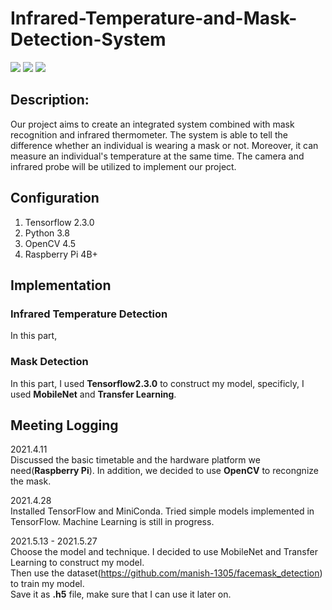 # Infrared-Temperature-and-Mask-Detection-System
![](https://img.shields.io/badge/Language-Python-green) ![](https://img.shields.io/badge/Hardware-RPi-red) ![](https://img.shields.io/badge/Framework-OpenCV-yellow)

## Description:
Our project aims to create an integrated system combined with mask recognition and infrared thermometer. The system is able to tell the difference whether an individual is wearing a mask or not. Moreover, it can measure an individual's temperature at the same time. The camera and infrared probe will be utilized to implement our project.

## Configuration
1. Tensorflow 2.3.0
2. Python 3.8
3. OpenCV 4.5
4. Raspberry Pi 4B+

## Implementation
### Infrared Temperature Detection
In this part, 


### Mask Detection
In this part, I used **Tensorflow2.3.0** to construct my model, specificly, I used **MobileNet** and **Transfer Learning**.

## Meeting Logging  
2021.4.11  
Discussed the basic timetable and the hardware platform we need(**Raspberry Pi**). In addition, we decided to use **OpenCV** to recongnize the mask.

2021.4.28  
Installed TensorFlow and MiniConda. Tried simple models implemented in TensorFlow. Machine Learning is still in progress.

2021.5.13 - 2021.5.27  
Choose the model and technique. I decided to use MobileNet and Transfer Learning to construct my model.   
Then use the dataset(https://github.com/manish-1305/facemask_detection) to train my model.  
Save it as **.h5** file, make sure that I can use it later on.


